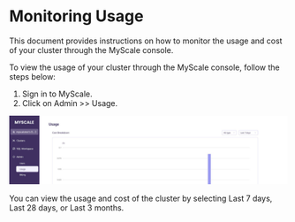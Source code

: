 # Monitoring Usage

This document provides instructions on how to monitor the usage and cost of your cluster through the MyScale console.

To view the usage of your cluster through the MyScale console, follow the steps below:

1. Sign in to MyScale.
2. Click on Admin >> Usage.

![Monitoring Usage](../../assets/account-management/monitoring-usage/monitoring-usage1.jpg)

You can view the usage and cost of the cluster by selecting Last 7 days, Last 28 days, or Last 3 months.

